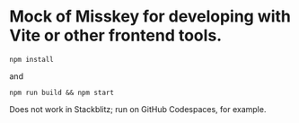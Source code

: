 # Mock of Misskey for developing with Vite or other frontend tools.

```
npm install
```

and

```
npm run build && npm start
```

Does not work in Stackblitz; run on GitHub Codespaces, for example.
